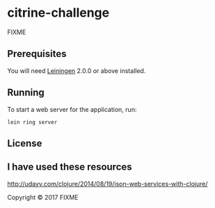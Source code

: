 # citrine-challenge

FIXME

## Prerequisites

You will need [Leiningen][] 2.0.0 or above installed.

[leiningen]: https://github.com/technomancy/leiningen

## Running

To start a web server for the application, run:

    lein ring server

## License

## I have used these resources

http://udayv.com/clojure/2014/08/19/json-web-services-with-clojure/


Copyright © 2017 FIXME
